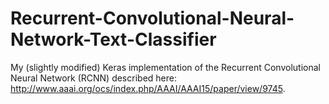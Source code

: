 # Recurrent-Convolutional-Neural-Network-Text-Classifier
My (slightly modified) Keras implementation of the Recurrent Convolutional Neural Network (RCNN) described here: http://www.aaai.org/ocs/index.php/AAAI/AAAI15/paper/view/9745.
